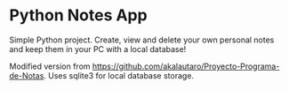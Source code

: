 # Python Notes App
Simple Python project. Create, view and delete your own personal notes and keep them in your PC with a local database!

Modified version from https://github.com/akalautaro/Proyecto-Programa-de-Notas. Uses sqlite3 for local database storage.
